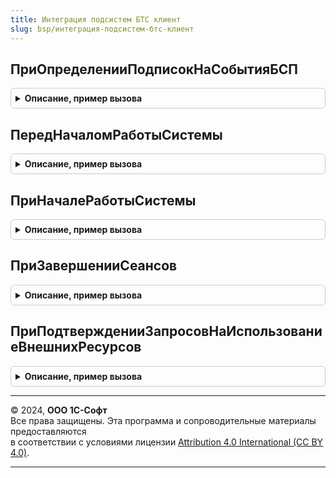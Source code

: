```yaml
---
title: Интеграция подсистем БТС клиент
slug: bsp/интеграция-подсистем-бтс-клиент
---
```



## ПриОпределенииПодписокНаСобытияБСП
<details style="margin: 1em 0; padding: 0.5em; border: 1px solid #ccc; border-radius: 6px;">

<summary style="font-weight: bold; cursor: pointer;">Описание, пример вызова</summary>

```bsl
// Обработка программных событий, возникающих в подсистемах БСП.
// Только для вызовов из библиотеки БСП в БТС.

// Определяет события, на которые подписана эта библиотека.
//
// Параметры:
//  Подписки - Структура - Ключами свойств структуры являются имена событий, на которые
//           подписана эта библиотека.
//
Процедура ПриОпределенииПодписокНаСобытияБСП(Подписки) Экспорт
```

Пример вызова
```bsl
ИнтеграцияПодсистемБТСКлиент.ПриОпределенииПодписокНаСобытияБСП(Подписки) 
```
</details>

## ПередНачаломРаботыСистемы
<details style="margin: 1em 0; padding: 0.5em; border: 1px solid #ccc; border-radius: 6px;">

<summary style="font-weight: bold; cursor: pointer;">Описание, пример вызова</summary>

```bsl

// См. процедуру ОбщегоНазначенияКлиентПереопределяемый.ПередНачаломРаботыСистемы
// Параметры:
//	Параметры - см. ОбщегоНазначенияКлиентПереопределяемый.ПередНачаломРаботыСистемы.Параметры
Процедура ПередНачаломРаботыСистемы(Параметры) Экспорт
```

Пример вызова
```bsl
ИнтеграцияПодсистемБТСКлиент.ПередНачаломРаботыСистемы(Параметры) 
```
</details>

## ПриНачалеРаботыСистемы
<details style="margin: 1em 0; padding: 0.5em; border: 1px solid #ccc; border-radius: 6px;">

<summary style="font-weight: bold; cursor: pointer;">Описание, пример вызова</summary>

```bsl

// См. процедуру ОбщегоНазначенияКлиентПереопределяемый.ПриНачалеРаботыСистемы.
// Параметры:
//	Параметры - Структура:
//	 * Модули - Массив - ссылки на модули.
Процедура ПриНачалеРаботыСистемы(Параметры) Экспорт
```

Пример вызова
```bsl
ИнтеграцияПодсистемБТСКлиент.ПриНачалеРаботыСистемы(Параметры) 
```
</details>

## ПриЗавершенииСеансов
<details style="margin: 1em 0; padding: 0.5em; border: 1px solid #ccc; border-radius: 6px;">

<summary style="font-weight: bold; cursor: pointer;">Описание, пример вызова</summary>

```bsl

// См. процедуру УдаленноеАдминистрированиеБТСКлиент.ПриЗавершенииСеансов.
Процедура ПриЗавершенииСеансов(ФормаВладелец, Знач НомераСеансов, СтандартнаяОбработка, Знач ОповещениеПослеЗавершенияСеанса = Неопределено) Экспорт
```

Пример вызова
```bsl
ИнтеграцияПодсистемБТСКлиент.ПриЗавершенииСеансов(ФормаВладелец, НомераСеансов, СтандартнаяОбработка, ОповещениеПослеЗавершенияСеанса);
```
</details>

## ПриПодтвержденииЗапросовНаИспользованиеВнешнихРесурсов
<details style="margin: 1em 0; padding: 0.5em; border: 1px solid #ccc; border-radius: 6px;">

<summary style="font-weight: bold; cursor: pointer;">Описание, пример вызова</summary>

```bsl

// См. процедуру РаботаВБезопасномРежимеКлиентПереопределяемый.ПриПодтвержденииЗапросовНаИспользованиеВнешнихРесурсов.
Процедура ПриПодтвержденииЗапросовНаИспользованиеВнешнихРесурсов(Знач ИдентификаторыЗапросов, ФормаВладелец, ОповещениеОЗакрытии, СтандартнаяОбработка) Экспорт
```

Пример вызова
```bsl
ИнтеграцияПодсистемБТСКлиент.ПриПодтвержденииЗапросовНаИспользованиеВнешнихРесурсов(ИдентификаторыЗапросов, ФормаВладелец, ОповещениеОЗакрытии, СтандартнаяОбработка) 
```
</details>

---

© 2024, **ООО 1С-Софт**  
Все права защищены. Эта программа и сопроводительные материалы предоставляются  
в соответствии с условиями лицензии [Attribution 4.0 International (CC BY 4.0)](https://creativecommons.org/licenses/by/4.0/legalcode).

---
